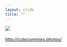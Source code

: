 ```yaml
---
layout: slide
title: ""
---
```



<section>
<a class="stretch" href="http://cutecommies.photos/"><img class="rotate-left" src="{{ site.baseurl }}/assets/images/cutecommies.jpg"></a>
<h6 class="rotate-left"><a class="external" href="http://cutecommies.photos/">http://cutecommies.photos/</a></h6>
</section>